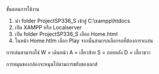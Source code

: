 ขั้นตอนการใช้งาน 

1. นำ folder ProjectSP336_S เข้าสู่ C:\xampp\htdocs
2. เปิด XAMPP หรือ Localserver
3. เปิด folder ProjectSP336_S เลือก Home.html
4. ในหน้า Home.htlm เลือก Play จากนั้นสามารถเลือกรถที่ต้องการจะเล่น

การเล่นสามารถใช่ 
W = เดินหน้า
A  = เลี้ยวซ้าย
S = ถอยหลัง
D =  เลี้ยวขวา

การหมุนของกล้องจะหนุนไปตามการขยับของเมาส์
